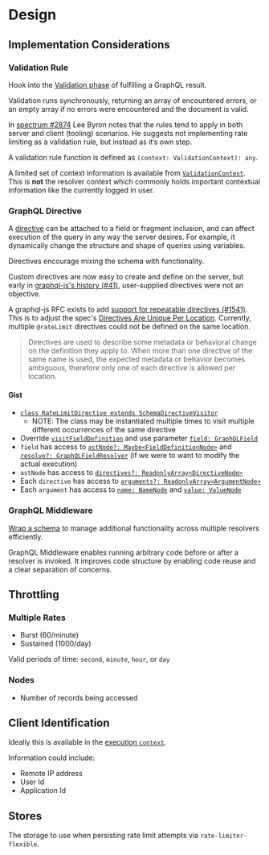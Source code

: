 # Design

## Implementation Considerations

### Validation Rule

Hook into the [Validation phase](https://graphql.org/graphql-js/validation/) of fulfilling a GraphQL result.

Validation runs synchronously, returning an array of encountered errors, or an empty array if no errors were encountered and the document is valid.

In [spectrum #2874](https://github.com/withspectrum/spectrum/pull/2874#issuecomment-381711121) Lee Byron notes that the rules tend to apply in both server and client (tooling) scenarios. He suggests not implementing rate limiting as a validation rule, but instead as it’s own step.

A validation rule function is defined as `(context: ValidationContext): any`.

A limited set of context information is available from [`ValidationContext`](https://github.com/DefinitelyTyped/DefinitelyTyped/blob/master/types/graphql/validation/ValidationContext.d.ts). This is **not** the resolver context which commonly holds important contextual information like the currently logged in user.

### GraphQL Directive

A [directive](https://graphql.org/learn/queries/#directives) can be attached to a field or fragment inclusion, and can affect execution of the query in any way the server desires. For example, it dynamically change the structure and shape of queries using variables.

Directives encourage mixing the schema with functionality.

Custom directives are now easy to create and define on the server, but early in [graphql-js's history (#41)](https://github.com/graphql/graphql-js/issues/41#issuecomment-130554729), user-supplied directives were not an objective.

A graphql-js RFC exists to add [support for repeatable directives (#1541)](https://github.com/graphql/graphql-js/pull/1541). This is to adjust the spec's [Directives Are Unique Per Location](https://facebook.github.io/graphql/June2018/#sec-Directives-Are-Unique-Per-Location). Currently, multiple `@rateLimit` directives could not be defined on the same location.

> Directives are used to describe some metadata or behavioral change on the definition they apply to. When more than one directive of the same name is used, the expected metadata or behavior becomes ambiguous, therefore only one of each directive is allowed per location.

#### Gist

- [`class RateLimitDirective extends SchemaDirectiveVisitor`](https://github.com/apollographql/graphql-tools/blob/master/src/schemaVisitor.ts)
  - NOTE: The class may be instantiated multiple times to visit multiple different occurrences of the same directive
- Override [`visitFieldDefinition`](https://github.com/apollographql/graphql-tools/blob/master/src/schemaVisitor.ts#L90-L92) and use parameter [`field: GraphQLField`](https://github.com/DefinitelyTyped/DefinitelyTyped/blob/master/types/graphql/type/definition.d.ts)
- `field` has access to [`astNode?: Maybe<FieldDefinitionNode>`](https://github.com/DefinitelyTyped/DefinitelyTyped/blob/master/types/graphql/language/ast.d.ts) and [`resolve?: GraphQLFieldResolver`](https://github.com/DefinitelyTyped/DefinitelyTyped/blob/master/types/graphql/type/definition.d.ts) (if we were to want to modify the actual execution)
- `astNode` has access to [`directives?: ReadonlyArray<DirectiveNode>`](https://github.com/DefinitelyTyped/DefinitelyTyped/blob/master/types/graphql/language/ast.d.ts)
- Each `directive` has access to [`arguments?: ReadonlyArray<ArgumentNode>`](https://github.com/DefinitelyTyped/DefinitelyTyped/blob/master/types/graphql/language/ast.d.ts)
- Each `argument` has access to [`name: NameNode`](https://github.com/DefinitelyTyped/DefinitelyTyped/blob/master/types/graphql/language/ast.d.ts) and [`value: ValueNode`](https://github.com/DefinitelyTyped/DefinitelyTyped/blob/master/types/graphql/language/ast.d.ts)

### GraphQL Middleware

[Wrap a schema](https://github.com/prisma/graphql-middleware) to manage additional functionality across multiple resolvers efficiently.

GraphQL Middleware enables running arbitrary code before or after a resolver is invoked. It improves code structure by enabling code reuse and a clear separation of concerns.

## Throttling

### Multiple Rates

- Burst (60/minute)
- Sustained (1000/day)

Valid periods of time: `second`, `minute`, `hour`, or `day`

### Nodes

- Number of records being accessed

## Client Identification

Ideally this is available in the [execution `context`](https://graphql.org/learn/execution/).

Information could include:

- Remote IP address
- User Id
- Application Id

## Stores

The storage to use when persisting rate limit attempts via `rate-limiter-flexible`.
